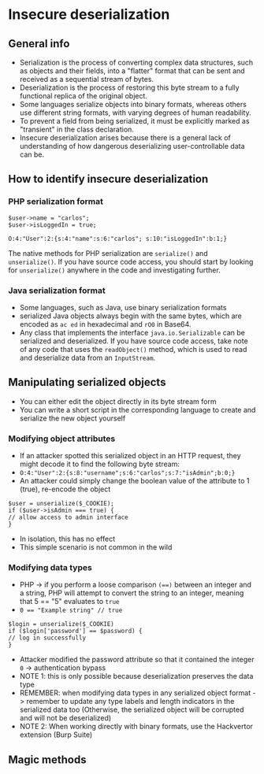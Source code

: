 # Insecure deserialization

## General info
- Serialization is the process of converting complex data structures, such as objects and their fields, into a "flatter" format that can be sent and received as a sequential stream of bytes.
- Deserialization is the process of restoring this byte stream to a fully functional replica of the original object.
- Some languages serialize objects into binary formats, whereas others use different string formats, with varying degrees of human readability.
- To prevent a field from being serialized, it must be explicitly marked as "transient" in the class declaration.
- Insecure deserialization arises because there is a general lack of understanding of how dangerous deserializing user-controllable data can be.

## How to identify insecure deserialization

### PHP serialization format
```
$user->name = "carlos";
$user->isLoggedIn = true;
```
```
O:4:"User":2:{s:4:"name":s:6:"carlos"; s:10:"isLoggedIn":b:1;}
```
The native methods for PHP serialization are `serialize()` and `unserialize()`. If you have source code access, you should start by looking for `unserialize()` anywhere in the code and investigating further.

### Java serialization format
- Some languages, such as Java, use binary serialization formats
- serialized Java objects always begin with the same bytes, which are encoded as `ac ed` in hexadecimal and `rO0` in Base64.
- Any class that implements the interface `java.io.Serializable` can be serialized and deserialized. If you have source code access, take note of any code that uses the `readObject()` method, which is used to read and deserialize data from an `InputStream`.

## Manipulating serialized objects
- You can either edit the object directly in its byte stream form
- You can write a short script in the corresponding language to create and serialize the new object yourself

### Modifying object attributes
- If an attacker spotted this serialized object in an HTTP request, they might decode it to find the following byte stream: 
- `O:4:"User":2:{s:8:"username";s:6:"carlos";s:7:"isAdmin";b:0;}`
- An attacker could simply change the boolean value of the attribute to 1 (true), re-encode the object
```
$user = unserialize($_COOKIE);
if ($user->isAdmin === true) {
// allow access to admin interface
}
```
- In isolation, this has no effect
- This simple scenario is not common in the wild

### Modifying data types
- PHP -> if you perform a loose comparison `(==)` between an integer and a string, PHP will attempt to convert the string to an integer, meaning that 5 == "5" evaluates to `true`
- `0 == "Example string" // true`
```
$login = unserialize($_COOKIE)
if ($login['password'] == $password) {
// log in successfully
}
```
- Attacker modified the password attribute so that it contained the integer `0` -> authentication bypass
- NOTE 1: this is only possible because deserialization preserves the data type
- REMEMBER: when modifying data types in any serialized object format -> remember to update any type labels and length indicators in the serialized data too (Otherwise, the serialized object will be corrupted and will not be deserialized)
- NOTE 2: When working directly with binary formats, use the Hackvertor extension (Burp Suite)

## Magic methods
